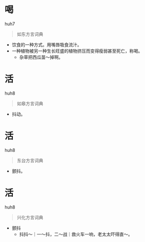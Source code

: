 # 喝
huh7
> 如东方言词典
- 饮食的一种方式。用嘴唇吸食流汁。
- 一种植物被另一种生长旺盛的植物挤压而变得瘦弱甚至死亡，称喝。
  - 杂草把西瓜苗～掉啊。

# 活
huh8
> 如皋方言词典
- 抖动。

# 活
huh8
> 东台方言词典
- 颤抖。

# 活
huh8
> 兴化方言词典
- 颤抖
  - 抖抖～｜一～抖，二～战｜救火车一响，老太太吓得直～。
